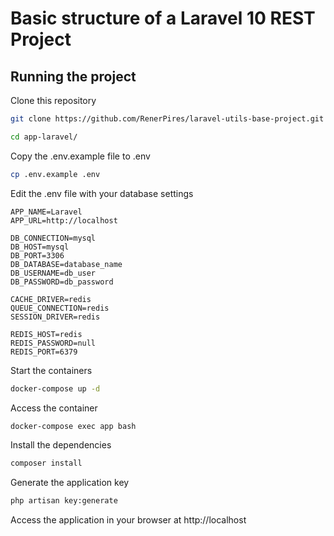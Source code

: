 # Basic structure of a Laravel 10 REST Project

## Running the project

Clone this repository
```bash
git clone https://github.com/RenerPires/laravel-utils-base-project.git app-laravel
```
```bash
cd app-laravel/
```

Copy the .env.example file to .env
```bash
cp .env.example .env
```

Edit the .env file with your database settings
```dotenv
APP_NAME=Laravel
APP_URL=http://localhost

DB_CONNECTION=mysql
DB_HOST=mysql
DB_PORT=3306
DB_DATABASE=database_name
DB_USERNAME=db_user
DB_PASSWORD=db_password

CACHE_DRIVER=redis
QUEUE_CONNECTION=redis
SESSION_DRIVER=redis

REDIS_HOST=redis
REDIS_PASSWORD=null
REDIS_PORT=6379
```

Start the containers
```bash
docker-compose up -d
```

Access the container
```bash
docker-compose exec app bash
```

Install the dependencies
```bash
composer install
```

Generate the application key
```bash
php artisan key:generate
```

Access the application in your browser at http://localhost
